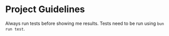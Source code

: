 # Project Guidelines
    
Always run tests before showing me results.
Tests need to be run using `bun run test`.



